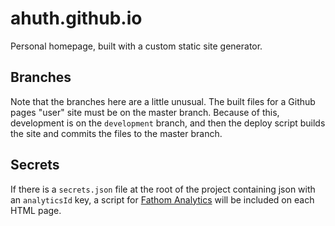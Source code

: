 # ahuth.github.io

Personal homepage, built with a custom static site generator.

## Branches

Note that the branches here are a little unusual. The built files for a Github pages "user" site must be on the master branch. Because of this, development is on the `development` branch, and then the deploy script builds the site and commits the files to the master branch.

## Secrets

If there is a `secrets.json` file at the root of the project containing json with an `analyticsId` key, a script for [Fathom Analytics](https://usefathom.com/) will be included on each HTML page.
